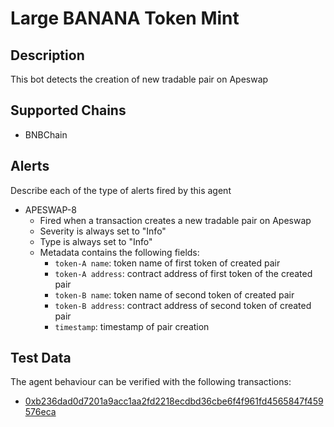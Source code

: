 # Large BANANA Token Mint

## Description

This bot detects the creation of new tradable pair on Apeswap

## Supported Chains

- BNBChain



## Alerts

Describe each of the type of alerts fired by this agent

- APESWAP-8
  - Fired when a transaction creates a new tradable pair on Apeswap
  - Severity is always set to "Info" 
  - Type is always set to "Info" 
  - Metadata contains the following fields: 
    - `token-A name`: token name of first token of created pair
    - `token-A address`: contract address of first token of the created pair
    - `token-B name`: token name of second token of created pair
    - `token-B address`: contract address of second token  of created pair
    - `timestamp`: timestamp of pair creation
    

## Test Data

The agent behaviour can be verified with the following transactions:

- [0xb236dad0d7201a9acc1aa2fd2218ecdbd36cbe6f4f961fd4565847f459576eca](https://www.bscscan.com/tx/0xb236dad0d7201a9acc1aa2fd2218ecdbd36cbe6f4f961fd4565847f459576eca)

